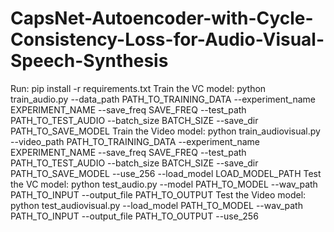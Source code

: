 # CapsNet-Autoencoder-with-Cycle-Consistency-Loss-for-Audio-Visual-Speech-Synthesis

Run: pip install -r requirements.txt
Train the VC model: python train_audio.py --data_path PATH_TO_TRAINING_DATA --experiment_name EXPERIMENT_NAME --save_freq SAVE_FREQ --test_path PATH_TO_TEST_AUDIO --batch_size BATCH_SIZE --save_dir PATH_TO_SAVE_MODEL
Train the Video model: python train_audiovisual.py --video_path PATH_TO_TRAINING_DATA --experiment_name EXPERIMENT_NAME --save_freq SAVE_FREQ --test_path PATH_TO_TEST_AUDIO --batch_size BATCH_SIZE --save_dir PATH_TO_SAVE_MODEL --use_256 --load_model LOAD_MODEL_PATH
Test the VC model: python test_audio.py --model PATH_TO_MODEL --wav_path PATH_TO_INPUT --output_file PATH_TO_OUTPUT
Test the Video model: python test_audiovisual.py --load_model PATH_TO_MODEL --wav_path PATH_TO_INPUT --output_file PATH_TO_OUTPUT --use_256 
